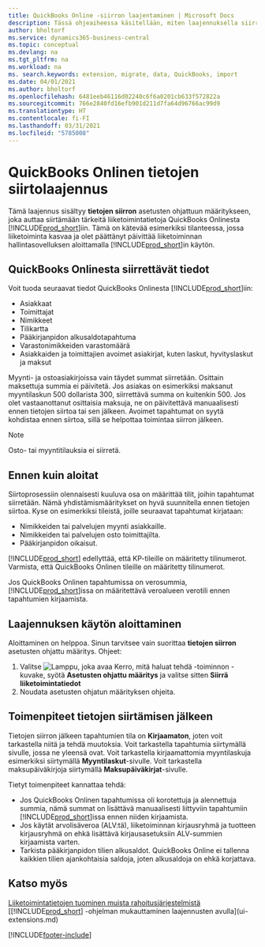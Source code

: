 ```yaml
---
title: QuickBooks Online -siirron laajentaminen | Microsoft Docs
description: Tässä ohjeaiheessa käsitellään, miten laajennuksella siirretään asiakkaita, toimittajia, nimikkeitä ja tilejä QuickBooks Onlinesta Business Centraliin.
author: bholtorf
ms.service: dynamics365-business-central
ms.topic: conceptual
ms.devlang: na
ms.tgt_pltfrm: na
ms.workload: na
ms. search.keywords: extension, migrate, data, QuickBooks, import
ms.date: 04/01/2021
ms.author: bholtorf
ms.openlocfilehash: 6481eeb46116d02240c6f6a0201cb633f572822a
ms.sourcegitcommit: 766e2840fd16efb901d211d7fa64d96766ac99d9
ms.translationtype: HT
ms.contentlocale: fi-FI
ms.lasthandoff: 03/31/2021
ms.locfileid: "5785008"
---
```

# <a name="the-quickbooks-online-data-migration-extension"></a>QuickBooks Onlinen tietojen siirtolaajennus

Tämä laajennus sisältyy **tietojen siirron** asetusten ohjattuun määritykseen, joka auttaa siirtämään tärkeitä liiketoimintatietoja QuickBooks Onlinesta [!INCLUDE[prod_short](includes/prod_short.md)]iin. Tämä on kätevää esimerkiksi tilanteessa, jossa liiketoiminta kasvaa ja olet päättänyt päivittää liiketoiminnan hallintasovelluksen aloittamalla [!INCLUDE[prod_short](includes/prod_short.md)]in käytön.

## <a name="what-data-can-i-import-from-quickbooks-online"></a>QuickBooks Onlinesta siirrettävät tiedot

Voit tuoda seuraavat tiedot QuickBooks Onlinesta [!INCLUDE[prod_short](includes/prod_short.md)]iin:  

* Asiakkaat
* Toimittajat
* Nimikkeet
* Tilikartta
* Pääkirjanpidon alkusaldotapahtuma
* Varastonimikkeiden varastomäärä
* Asiakkaiden ja toimittajien avoimet asiakirjat, kuten laskut, hyvityslaskut ja maksut

Myynti- ja ostoasiakirjoissa vain täydet summat siirretään. Osittain maksettuja summia ei päivitetä. Jos asiakas on esimerkiksi maksanut myyntilaskun 500 dollarista 300, siirrettävä summa on kuitenkin 500. Jos olet vastaanottanut osittaisia maksuja, ne on päivitettävä manuaalisesti ennen tietojen siirtoa tai sen jälkeen. Avoimet tapahtumat on syytä kohdistaa ennen siirtoa, sillä se helpottaa toimintaa siirron jälkeen.

> [!NOTE]  
> Osto- tai myyntitilauksia ei siirretä.

## <a name="before-you-start"></a>Ennen kuin aloitat

Siirtoprosessiin olennaisesti kuuluva osa on määrittää tilit, joihin tapahtumat siirretään. Nämä yhdistämismääritykset on hyvä suunnitella ennen tietojen siirtoa. Kyse on esimerkiksi tileistä, joille seuraavat tapahtumat kirjataan:  

* Nimikkeiden tai palvelujen myynti asiakkaille.
* Nimikkeiden tai palvelujen osto toimittajilta.  
* Pääkirjanpidon oikaisut.  

[!INCLUDE[prod_short](includes/prod_short.md)] edellyttää, että KP-tileille on määritetty tilinumerot. Varmista, että QuickBooks Onlinen tileille on määritetty tilinumerot.

Jos QuickBooks Onlinen tapahtumissa on verosummia, [!INCLUDE[prod_short](includes/prod_short.md)]issa on määritettävä veroalueen verotili ennen tapahtumien kirjaamista.

## <a name="how-do-i-start-using-the-extension"></a>Laajennuksen käytön aloittaminen

Aloittaminen on helppoa. Sinun tarvitsee vain suorittaa **tietojen siirron** asetusten ohjattu määritys. Ohjeet:

1. Valitse ![Lamppu, joka avaa Kerro, mitä haluat tehdä -toiminnon](media/ui-search/search_small.png "Kerro, mitä haluat tehdä") -kuvake, syötä **Asetusten ohjattu määritys** ja valitse sitten **Siirrä liiketoimintatiedot**
2. Noudata asetusten ohjatun määrityksen ohjeita.

## <a name="what-do-i-do-after-i-migrate-data"></a>Toimenpiteet tietojen siirtämisen jälkeen

Tietojen siirron jälkeen tapahtumien tila on **Kirjaamaton**, joten voit tarkastella niitä ja tehdä muutoksia. Voit tarkastella tapahtumia siirtymällä sivulle, jossa ne yleensä ovat. Voit tarkastella kirjaamattomia myyntilaskuja esimerkiksi siirtymällä **Myyntilaskut**-sivulle. Voit tarkastella maksupäiväkirjoja siirtymällä **Maksupäiväkirjat**-sivulle.  

Tietyt toimenpiteet kannattaa tehdä:

* Jos QuickBooks Onlinen tapahtumissa oli korotettuja ja alennettuja summia, nämä summat on lisättävä manuaalisesti liittyviin tapahtumiin [!INCLUDE[prod_short](includes/prod_short.md)]issa ennen niiden kirjaamista.
* Jos käytät arvolisäveroa (ALV:tä), liiketoiminnan kirjausryhmä ja tuotteen kirjausryhmä on ehkä lisättävä kirjausasetuksiin ALV-summien kirjaamista varten.
* Tarkista pääkirjanpidon tilien alkusaldot. QuickBooks Online ei tallenna kaikkien tilien ajankohtaisia saldoja, joten alkusaldoja on ehkä korjattava.

## <a name="see-also"></a>Katso myös

[Liiketoimintatietojen tuominen muista rahoitusjärjestelmistä](across-import-data-configuration-packages.md)  
[[!INCLUDE[prod_short](includes/prod_short.md)] -ohjelman mukauttaminen laajennusten avulla](ui-extensions.md)  


[!INCLUDE[footer-include](includes/footer-banner.md)]